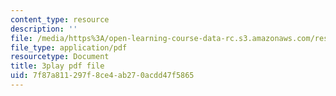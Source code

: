 ```yaml
---
content_type: resource
description: ''
file: /media/https%3A/open-learning-course-data-rc.s3.amazonaws.com/res-10-s95-physics-of-covid-19-transmission-fall-2020/7f87a811297f8ce4ab270acdd47f5865_lo-5afXPHx0.pdf
file_type: application/pdf
resourcetype: Document
title: 3play pdf file
uid: 7f87a811-297f-8ce4-ab27-0acdd47f5865
---
```

